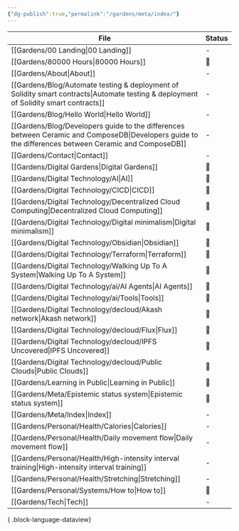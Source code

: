 ```yaml
---
{"dg-publish":true,"permalink":"/gardens/meta/index/"}
---
```



| File                                                                                                                                                     | Status |
| -------------------------------------------------------------------------------------------------------------------------------------------------------- | ------ |
| [[Gardens/00 Landing\|00 Landing]]                                                                                                                    | \-     |
| [[Gardens/80000 Hours\|80000 Hours]]                                                                                                                  | 🌱     |
| [[Gardens/About\|About]]                                                                                                                              | \-     |
| [[Gardens/Blog/Automate testing & deployment of Solidity smart contracts\|Automate testing & deployment of Solidity smart contracts]]                 | \-     |
| [[Gardens/Blog/Hello World\|Hello World]]                                                                                                             | \-     |
| [[Gardens/Blog/Developers guide to the differences between Ceramic and ComposeDB\|Developers guide to the differences between Ceramic and ComposeDB]] | \-     |
| [[Gardens/Contact\|Contact]]                                                                                                                          | \-     |
| [[Gardens/Digital Gardens\|Digital Gardens]]                                                                                                          | 🌱     |
| [[Gardens/Digital Technology/AI\|AI]]                                                                                                                 | 🌱     |
| [[Gardens/Digital Technology/CICD\|CICD]]                                                                                                             | 🌱     |
| [[Gardens/Digital Technology/Decentralized Cloud Computing\|Decentralized Cloud Computing]]                                                           | 🌱     |
| [[Gardens/Digital Technology/Digital minimalism\|Digital minimalism]]                                                                                 | 🌱     |
| [[Gardens/Digital Technology/Obsidian\|Obsidian]]                                                                                                     | 🌿     |
| [[Gardens/Digital Technology/Terraform\|Terraform]]                                                                                                   | 🌿     |
| [[Gardens/Digital Technology/Walking Up To A System\|Walking Up To A System]]                                                                         | 🌱     |
| [[Gardens/Digital Technology/ai/AI Agents\|AI Agents]]                                                                                                | 🌱     |
| [[Gardens/Digital Technology/ai/Tools\|Tools]]                                                                                                        | 🌱     |
| [[Gardens/Digital Technology/decloud/Akash network\|Akash network]]                                                                                   | 🌱     |
| [[Gardens/Digital Technology/decloud/Flux\|Flux]]                                                                                                     | 🌱     |
| [[Gardens/Digital Technology/decloud/IPFS  Uncovered\|IPFS  Uncovered]]                                                                               | 🌿     |
| [[Gardens/Digital Technology/decloud/Public Clouds\|Public Clouds]]                                                                                   | 🌱     |
| [[Gardens/Learning in Public\|Learning in Public]]                                                                                                    | 🌱     |
| [[Gardens/Meta/Epistemic status system\|Epistemic status system]]                                                                                     | 🌿     |
| [[Gardens/Meta/Index\|Index]]                                                                                                                         | \-     |
| [[Gardens/Personal/Health/Calories\|Calories]]                                                                                                        | \-     |
| [[Gardens/Personal/Health/Daily movement flow\|Daily movement flow]]                                                                                  | \-     |
| [[Gardens/Personal/Health/High-intensity interval training\|High-intensity interval training]]                                                        | \-     |
| [[Gardens/Personal/Health/Stretching\|Stretching]]                                                                                                    | \-     |
| [[Gardens/Personal/Systems/How to\|How to]]                                                                                                           | 🌱     |
| [[Gardens/Tech\|Tech]]                                                                                                                                | \-     |

{ .block-language-dataview}
